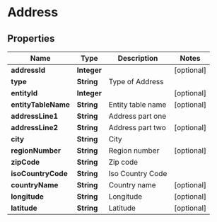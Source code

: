 
# Address

## Properties
Name | Type | Description | Notes
------------ | ------------- | ------------- | -------------
**addressId** | **Integer** |  |  [optional]
**type** | **String** | Type of Address | 
**entityId** | **Integer** |  |  [optional]
**entityTableName** | **String** | Entity table name |  [optional]
**addressLine1** | **String** | Address part one | 
**addressLine2** | **String** | Address part two |  [optional]
**city** | **String** | City | 
**regionNumber** | **String** | Region number |  [optional]
**zipCode** | **String** | Zip code | 
**isoCountryCode** | **String** | Iso Country Code | 
**countryName** | **String** | Country name |  [optional]
**longitude** | **String** | Longitude |  [optional]
**latitude** | **String** | Latitude |  [optional]



